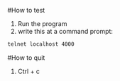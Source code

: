 #How to test
1. Run the program
2. write this at a command prompt:

```bash
telnet localhost 4000
```
#How to quit
1. Ctrl + c
